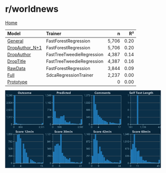 # r/worldnews

[Home](../index.md)

|Model|Trainer|n|R²|
|:---|:---|---:|---:|
|[General](models/hunch_worldnews_General.md)|FastForestRegression|5,706|0.20|
|[DropAuthor_N+1](models/hunch_worldnews_DropAuthor_N+1.md)|FastForestRegression|5,706|0.20|
|[DropAuthor](models/hunch_worldnews_DropAuthor.md)|FastTreeTweedieRegression|4,387|0.14|
|[DropTitle](models/hunch_worldnews_DropTitle.md)|FastTreeTweedieRegression|4,387|0.16|
|[RawData](models/hunch_worldnews_RawData.md)|FastForestRegression|3,844|0.09|
|[Full](models/hunch_worldnews_Full.md)|SdcaRegressionTrainer|2,237|0.00|
|[Prototype](models/hunch_worldnews_Prototype.md)||0|0.00|

![r/worldnews Distributions (hunch)](../images/hunch_worldnews_Distributions.png "r/worldnews Distributions (hunch)")

